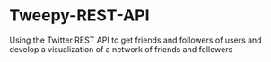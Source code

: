 # Tweepy-REST-API
Using the Twitter REST API to get friends and followers of users and develop a visualization of a network of friends and followers
